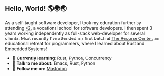 ## Hello, World! 🌎🌍🌏

As a self-taught software developer, I took my education further by attending [42](https://42.fr/en/), a vocational school for software developers. I then spent 3 years working independently as full-stack web-developer for several clients. Most recently I've attended my first batch at [The Recurse Center](https://recurse.com), an educational retreat for programmers, where I learned about Rust and Embedded Systems!

- 🌱 **Currently learning:** Rust, Python, Concurrency
- 💬 **Talk to me about:** Emacs, Rust, Python
- 🐘 **Follow me on:** <a rel="me" href="https://recurse.social/@crenfrow">Mastodon</a>

